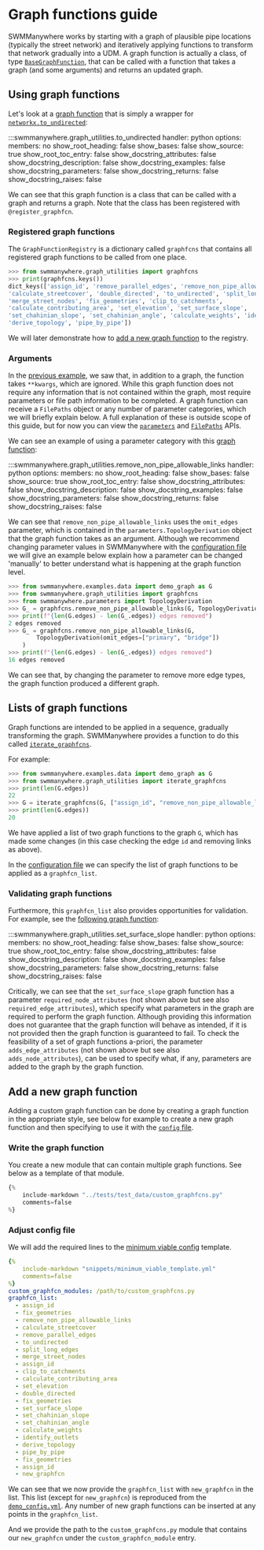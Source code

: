 # Graph functions guide

SWMManywhere works by starting with a graph of plausible pipe locations
(typically the street network) and iteratively applying functions to transform
that network gradually into a UDM. A graph function is actually a class, of type
[`BaseGraphFunction`](reference-graph-utilities.md#swmmanywhere.graph_utilities.BaseGraphFunction), that can
be called with a function that takes a graph (and some arguments) and returns
an updated graph.

## Using graph functions

Let's look at a [graph function](reference-graph-utilities.md#swmmanywhere.graph_utilities.to_undirected)
that is simply a wrapper for
[`networkx.to_undirected`](https://networkx.org/documentation/stable/reference/classes/generated/networkx.DiGraph.to_undirected.html):

:::swmmanywhere.graph_utilities.to_undirected
    handler: python
    options:
      members: no
      show_root_heading: false
      show_bases: false
      show_source: true
      show_root_toc_entry: false
      show_docstring_attributes: false
      show_docstring_description: false
      show_docstring_examples: false
      show_docstring_parameters: false
      show_docstring_returns: false
      show_docstring_raises: false

We can see that this graph function is a class that can be called with a graph
and returns a graph. Note that the class has been registered with
`@register_graphfcn`.

### Registered graph functions

The `GraphFunctionRegistry` is a dictionary called `graphfcns` that contains all
registered graph functions to be called from one place.

``` py
>>> from swmmanywhere.graph_utilities import graphfcns
>>> print(graphfcns.keys())
dict_keys(['assign_id', 'remove_parallel_edges', 'remove_non_pipe_allowable_links', 
'calculate_streetcover', 'double_directed', 'to_undirected', 'split_long_edges', 
'merge_street_nodes', 'fix_geometries', 'clip_to_catchments', 
'calculate_contributing_area', 'set_elevation', 'set_surface_slope',
'set_chahinian_slope', 'set_chahinian_angle', 'calculate_weights', 'identify_outlets',
'derive_topology', 'pipe_by_pipe'])
```

We will later demonstrate how to [add a new graph function](#add-a-new-graph-function)
to the registry.

### Arguments

In the [previous example](#using-graph-functions), we saw that, in addition to a graph, the function
takes `**kwargs`, which are ignored.
While this graph function does not require any information that is not contained
within the graph, most require parameters or file path information to be completed.
A graph function can receive a `FilePaths` object or any number of parameter
categories, which we will briefly explain below.
A full explanation of these is outside scope of this guide, but for now you can
view the [`parameters`](reference-parameters.md) and
[`FilePaths`](reference-filepaths.md) APIs.

We can see an example of using a parameter category with this
[graph function](reference-graph-utilities.md#swmmanywhere.graph_utilities.remove_non_pipe_allowable_links):

:::swmmanywhere.graph_utilities.remove_non_pipe_allowable_links
    handler: python
    options:
      members: no
      show_root_heading: false
      show_bases: false
      show_source: true
      show_root_toc_entry: false
      show_docstring_attributes: false
      show_docstring_description: false
      show_docstring_examples: false
      show_docstring_parameters: false
      show_docstring_returns: false
      show_docstring_raises: false

We can see that `remove_non_pipe_allowable_links` uses the `omit_edges` parameter,
which is contained in the `parameters.TopologyDerivation` object that
the graph function takes as an argument. Although we recommend changing parameter
values in SWMManywhere with the [configuration file](config_guide.md#changing-parameters)
we will give an example below explain how a parameter can be changed 'manually'
to better understand what is happening at the graph function level.

``` py
>>> from swmmanywhere.examples.data import demo_graph as G
>>> from swmmanywhere.graph_utilities import graphfcns
>>> from swmmanywhere.parameters import TopologyDerivation
>>> G_ = graphfcns.remove_non_pipe_allowable_links(G, TopologyDerivation())
>>> print(f"{len(G.edges) - len(G_.edges)} edges removed")
2 edges removed
>>> G_ = graphfcns.remove_non_pipe_allowable_links(G, 
        TopologyDerivation(omit_edges=["primary", "bridge"])
    )
>>> print(f"{len(G.edges) - len(G_.edges)} edges removed")
16 edges removed
```

We can see that, by changing the parameter to remove more edge types, the
graph function produced a different graph.

## Lists of graph functions

Graph functions are intended to be applied in a sequence, gradually transforming
the graph. SWMManywhere provides a function to do this called
[`iterate_graphfcns`](reference-graph-utilities.md#swmmanywhere.graph_utilities.iterate_graphfcns).

For example:

```python
>>> from swmmanywhere.examples.data import demo_graph as G
>>> from swmmanywhere.graph_utilities import iterate_graphfcns
>>> print(len(G.edges))
22
>>> G = iterate_graphfcns(G, ["assign_id", "remove_non_pipe_allowable_links"])
>>> print(len(G.edges))
20
```

We have applied a list of two graph functions to the graph `G`, which has made
some changes (in this case checking the edge `id` and removing links as above).

In the [configuration file](config_guide.md#customise-graphfcns) we can specify
the list of graph functions to be applied as a `graphfcn_list`.

### Validating graph functions

Furthermore, this `graphfcn_list` also provides opportunities for validation.
For example, see the
[following graph function](reference-graph-utilities.md#swmmanywhere.graph_utilities.set_surface_slope):

:::swmmanywhere.graph_utilities.set_surface_slope
    handler: python
    options:
      members: no
      show_root_heading: false
      show_bases: false
      show_source: true
      show_root_toc_entry: false
      show_docstring_attributes: false
      show_docstring_description: false
      show_docstring_examples: false
      show_docstring_parameters: false
      show_docstring_returns: false
      show_docstring_raises: false

Critically, we can see that the `set_surface_slope` graph function has a
parameter `required_node_attributes` (not shown above but see also
`required_edge_attributes`), which specify what parameters in the graph
are required to perform the graph function. Although providing this information
does not guarantee that the graph function will behave as intended, if it is
not provided then the graph function is guaranteed to fail. To check the
feasibility of a set of graph functions a-priori, the parameter
`adds_edge_attributes` (not shown above but see also `adds_node_attributes`),
can be used to specify what, if any, parameters are added to the graph by the
graph function.

## Add a new graph function

Adding a custom graph function can be done by creating a graph function in the
appropriate style, see below for example to create a new graph function and then
specifying to use it with the [`config` file](config_guide.md).

### Write the graph function

You create a new module that can contain multiple graph functions. See below
as a template of that module.

```python
{%
    include-markdown "../tests/test_data/custom_graphfcns.py"
    comments=false
%}
```

### Adjust config file

We will add the required lines to the
[minimum viable config](config_guide.md#minimum-viable-configuration) template.

```yml
{%
    include-markdown "snippets/minimum_viable_template.yml"
    comments=false
%}
custom_graphfcn_modules: /path/to/custom_graphfcns.py
graphfcn_list: 
  - assign_id
  - fix_geometries
  - remove_non_pipe_allowable_links
  - calculate_streetcover
  - remove_parallel_edges
  - to_undirected
  - split_long_edges
  - merge_street_nodes
  - assign_id
  - clip_to_catchments
  - calculate_contributing_area
  - set_elevation
  - double_directed
  - fix_geometries
  - set_surface_slope
  - set_chahinian_slope
  - set_chahinian_angle
  - calculate_weights
  - identify_outlets
  - derive_topology
  - pipe_by_pipe
  - fix_geometries
  - assign_id
  - new_graphfcn
```

We can see that we now provide the `graphfcn_list` with `new_graphfcn` in the
list. This list (except for `new_graphfcn`) is reproduced from the
[`demo_config.yml`](reference-defs.md#demo-configuration-file). Any number of
new graph functions can be inserted at any points in the `graphfcn_list`.

And we provide
the path to the `custom_graphfcns.py` module that contains our `new_graphfcn`
under the `custom_graphfcn_module` entry.
